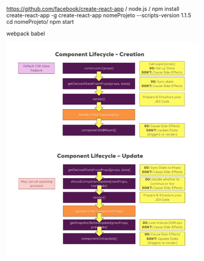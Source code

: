 https://github.com/facebook/create-react-app
\/
node.js
\/
npm install create-react-app -g
create-react-app nomeProjeto --scripts-version 1.1.5
cd nomeProjeto/
npm start

webpack
babel


![Hooks lifecycle](/guide/lifecycle.jpg)

